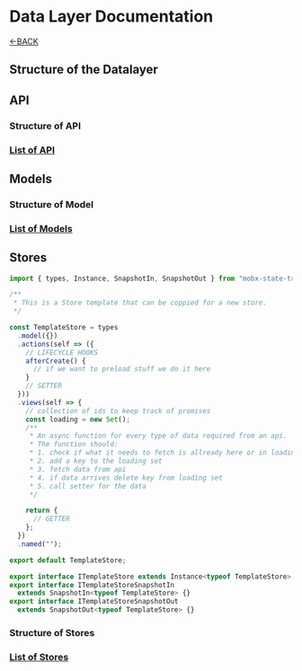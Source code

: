 # Data Layer Documentation

[<-BACK](../../README.md)

## Structure of the Datalayer

## API

### Structure of API

### [List of API](./api/api.doc.md)

## Models

### Structure of Model

### [List of Models](./models/Models.doc.md)

## Stores

```js
import { types, Instance, SnapshotIn, SnapshotOut } from "mobx-state-tree";

/**
 * This is a Store template that can be coppied for a new store.
 */

const TemplateStore = types
  .model({})
  .actions(self => ({
    // LIFECYCLE HOOKS
    afterCreate() {
      // if we want to preload stuff we do it here
    }
    // SETTER
  }))
  .views(self => {
    // collection of ids to keep track of promises
    const loading = new Set();
    /**
     * An async function for every type of data required from an api.
     * The function should:
     * 1. check if what it needs to fetch is allready here or in loading set
     * 2. add a key to the loading set
     * 3. fetch data from api
     * 4. if data arrives delete key from loading set
     * 5. call setter for the data
     */

    return {
      // GETTER
    };
  })
  .named("");

export default TemplateStore;

export interface ITemplateStore extends Instance<typeof TemplateStore> {}
export interface ITemplateStoreSnapshotIn
  extends SnapshotIn<typeof TemplateStore> {}
export interface ITemplateStoreSnapshotOut
  extends SnapshotOut<typeof TemplateStore> {}
```

### Structure of Stores

### [List of Stores](./stores/Stores.doc.md)
